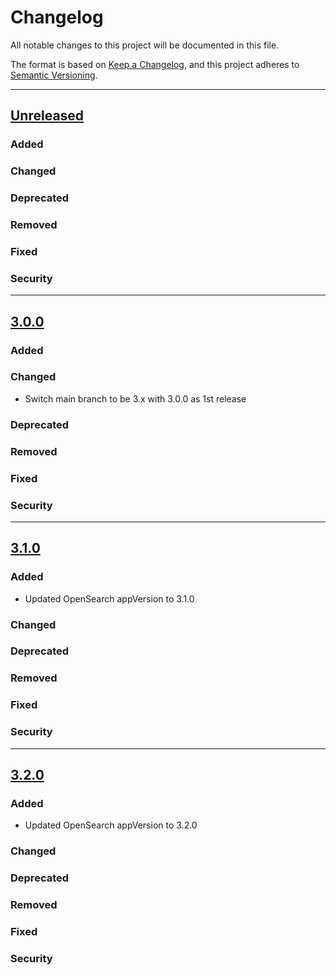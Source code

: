 # Changelog

All notable changes to this project will be documented in this file.

The format is based on [Keep a Changelog](https://keepachangelog.com/en/1.0.0/),
and this project adheres to [Semantic Versioning](https://semver.org/spec/v2.0.0.html).

---
## [Unreleased]
### Added
### Changed
### Deprecated
### Removed
### Fixed
### Security
---
## [3.0.0]
### Added
### Changed
- Switch main branch to be 3.x with 3.0.0 as 1st release
### Deprecated
### Removed
### Fixed
### Security
---
## [3.1.0]
### Added
- Updated OpenSearch appVersion to 3.1.0
### Changed
### Deprecated
### Removed
### Fixed
### Security
---
## [3.2.0]
### Added
- Updated OpenSearch appVersion to 3.2.0
### Changed
### Deprecated
### Removed
### Fixed
### Security

[Unreleased]: https://github.com/opensearch-project/helm-charts/compare/opensearch-3.2.0...HEAD
[3.2.0]: https://github.com/opensearch-project/helm-charts/compare/opensearch-3.1.0...opensearch-3.2.0
[3.1.0]: https://github.com/opensearch-project/helm-charts/compare/opensearch-3.0.0...opensearch-3.1.0
[3.0.0]: https://github.com/opensearch-project/helm-charts/compare/opensearch-2.33.0...opensearch-3.0.0

